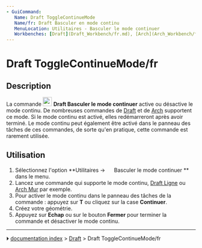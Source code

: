 ```yaml
---
- GuiCommand:
   Name: Draft ToggleContinueMode
   Name/fr: Draft Basculer en mode continu
   MenuLocation: Utilitaires - Basculer le mode continuer
   Workbenches: [Draft](Draft_Workbench/fr.md), [Arch](Arch_Workbench/fr.md)
---
```


# Draft ToggleContinueMode/fr

## Description

La commande <img alt="" src=images/Draft_ToggleContinueMode.svg  style="width:24px;"> **Draft Basculer le mode continuer** active ou désactive le mode continu. De nombreuses commandes de [Draft](Draft_Workbench/fr.md) et de [Arch](Arch_Workbench/fr.md) supportent ce mode. Si le mode continu est activé, elles redémarreront après avoir terminé. Le mode continu peut également être activé dans le panneau des tâches de ces commandes, de sorte qu\'en pratique, cette commande est rarement utilisée.

## Utilisation

1.  Sélectionnez l\'option **Utilitaires → <img src="images/Draft_ToggleContinueMode.svg" width=16px> Basculer le mode continuer ** dans le menu.
2.  Lancez une commande qui supporte le mode continu, [Draft Ligne](Draft_Line/fr.md) ou [Arch Mur](Arch_Wall/fr.md) par exemple.
3.  Pour activer le mode continu dans le panneau des tâches de la commande : appuyez sur **T** ou cliquez sur la case **Continuer**.
4.  Créez votre géométrie.
5.  Appuyez sur **Echap** ou sur le bouton **Fermer** pour terminer la commande et désactiver le mode continu.



---
⏵ [documentation index](../README.md) > [Draft](Draft_Workbench.md) > Draft ToggleContinueMode/fr
